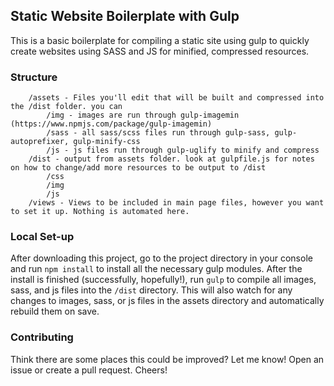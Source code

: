 Static Website Boilerplate with Gulp
---------------------------------

This is a basic boilerplate for compiling a static site using gulp to quickly create websites using SASS and JS for minified, compressed resources.

### Structure

```
    /assets - Files you'll edit that will be built and compressed into the /dist folder. you can
        /img - images are run through gulp-imagemin (https://www.npmjs.com/package/gulp-imagemin)
        /sass - all sass/scss files run through gulp-sass, gulp-autoprefixer, gulp-minify-css
        /js - js files run through gulp-uglify to minify and compress
    /dist - output from assets folder. look at gulpfile.js for notes on how to change/add more resources to be output to /dist
        /css
        /img
        /js
    /views - Views to be included in main page files, however you want to set it up. Nothing is automated here.

```

### Local Set-up
After downloading this project, go to the project directory in your console and run `npm install` to install all the necessary gulp modules. After the install is finished (successfully, hopefully!), run `gulp` to compile all images, sass, and js files into the `/dist` directory. This will also watch for any changes to images, sass, or js files in the assets directory and automatically rebuild them on save.

### Contributing

Think there are some places this could be improved? Let me know! Open an issue or create a pull request. Cheers!
